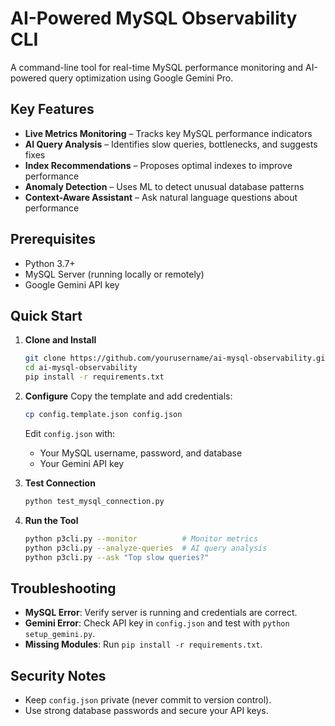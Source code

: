 # AI-Powered MySQL Observability CLI

A command-line tool for real-time MySQL performance monitoring and AI-powered query optimization using Google Gemini Pro.

## Key Features

* **Live Metrics Monitoring** – Tracks key MySQL performance indicators
* **AI Query Analysis** – Identifies slow queries, bottlenecks, and suggests fixes
* **Index Recommendations** – Proposes optimal indexes to improve performance
* **Anomaly Detection** – Uses ML to detect unusual database patterns
* **Context-Aware Assistant** – Ask natural language questions about performance

## Prerequisites

* Python 3.7+
* MySQL Server (running locally or remotely)
* Google Gemini API key

## Quick Start

1. **Clone and Install**

   ```bash
   git clone https://github.com/yourusername/ai-mysql-observability.git
   cd ai-mysql-observability
   pip install -r requirements.txt
   ```

2. **Configure**
   Copy the template and add credentials:

   ```bash
   cp config.template.json config.json
   ```

   Edit `config.json` with:

   * Your MySQL username, password, and database
   * Your Gemini API key

3. **Test Connection**

   ```bash
   python test_mysql_connection.py
   ```

4. **Run the Tool**

   ```bash
   python p3cli.py --monitor          # Monitor metrics
   python p3cli.py --analyze-queries  # AI query analysis
   python p3cli.py --ask "Top slow queries?"
   ```

## Troubleshooting

* **MySQL Error**: Verify server is running and credentials are correct.
* **Gemini Error**: Check API key in `config.json` and test with `python setup_gemini.py`.
* **Missing Modules**: Run `pip install -r requirements.txt`.

## Security Notes

* Keep `config.json` private (never commit to version control).
* Use strong database passwords and secure your API keys.

